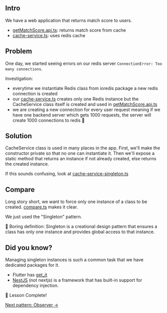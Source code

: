 ## Intro

We have a web application that returns match score to users.

- [getMatchScore.api.ts](getMatchScore.api.ts): returns match score from cache
- [cache-service.ts](cache-service.ts): uses redis cache

## Problem

One day, we started seeing errors on our redis server `ConnectionError: Too many connections`.

Investigation:

- everytime we instantiate Redis class from ioredis package a new redis connection is created
- our [cache-service.ts](cache-service.ts) creates only one Redis instance but the CacheService class itself is created and used in [getMatchScore.api.ts](getMatchScore.api.ts)
- we are creating a new connection for every user request meaning if we have one backend server which gets 1000 requests, the server will create 1000 connections to redis 🤯

## Solution

CacheService class is used in many places in the app. First, we'll make the constructor private so that no one can instantiate it. Then we'll expose a static method that returns an instance if not already created, else returns the created instance.

If this sounds confusing, look at [cache-service-singleton.ts](cache-service-singleton.ts)

## Compare

Long story short, we want to force only one instance of a class to be created. [compare.ts](compare.ts) makes it clear.

We just used the "Singleton" pattern.

🥱 Boring definition: Singleton is a creational design pattern that ensures a class has only one instance and provides global access to that instance.

## Did you know?

Managing singleton instances is such a common task that we have dedicated packages for it.

- Flutter has [get_it](https://pub.dev/packages/get_it)
- [NestJS](https://nestjs.com/) (not nextjs) is a framework that has built-in support for dependency injection.

🌱 Lesson Complete!

[Next pattern: Observer →](/learn/design-patterns-using-typescript/5-observer)
